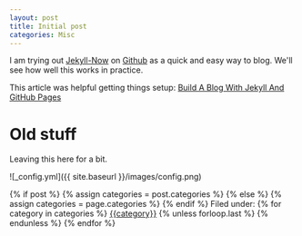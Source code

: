 ```yaml
---
layout: post
title: Initial post
categories: Misc
---
```


I am trying out [Jekyll-Now](https://github.com/barryclark/jekyll-now) on [Github](https://github.com) as a quick and easy way to blog.  We'll see how well this works in practice.

This article was helpful getting things setup: [Build A Blog With Jekyll And GitHub Pages](https://www.smashingmagazine.com/2014/08/build-blog-jekyll-github-pages/)

# Old stuff

Leaving this here for a bit.

![_config.yml]({{ site.baseurl }}/images/config.png)

<div class="post-categories">
  {% if post %}
    {% assign categories = post.categories %}
  {% else %}
    {% assign categories = page.categories %}
  {% endif %}
  Filed under:
  {% for category in categories %}
  <a href="{{site.baseurl}}/categories/#{{category|slugize}}">{{category}}</a>
  {% unless forloop.last %}&nbsp;{% endunless %}
  {% endfor %}
</div>
